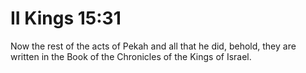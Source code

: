 # II Kings 15:31

Now the rest of the acts of Pekah and all that he did, behold, they are written in the Book of the Chronicles of the Kings of Israel.
